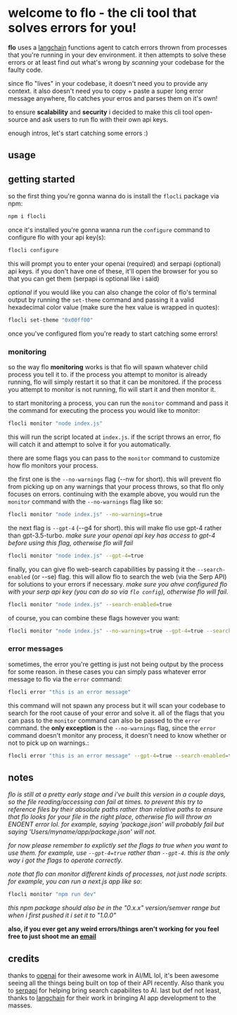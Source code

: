 # welcome to flo - the cli tool that solves errors for you!
**flo** uses a [langchain](https://js.langchain.com/docs/) functions agent to catch errors thrown from processes that you're running in your dev environment. it then attempts to solve these errors or at least find out what's wrong by *scanning* your codebase for the faulty code. 

since flo "lives" in your codebase, it doesn't need you to provide any context. it also doesn't need you to copy + paste a super long error message anywhere, flo catches your erros and parses them on it's own!

to ensure **scalability** and **security** i decided to make this cli tool open-source and ask users to run flo with their own api keys.

enough intros, let's start catching some errors :)

## usage
## getting started
so the first thing you're gonna wanna do is install the `flocli` package via npm:
```bash
npm i flocli
```
once it's installed you're gonna wanna run the `configure` command to configure flo with your api key(s):
```bash
flocli configure
```
this will prompt you to enter your openai (required) and serpapi (optional) api keys. if you don't have one of these, it'll open the browser for you so that you can get them (serpapi is optional like i said)

*optional*
if you would like you can also change the color of flo's terminal output by running the `set-theme` command and passing it a valid hexadecimal color value (make sure the hex value is wrapped in quotes):
```bash
flocli set-theme "0x00ff00"
```
once you've configured flom you're ready to start catching some errors!
### monitoring
so the way flo **monitoring** works is that flo will spawn whatever child process you tell it to. if the process you attempt to monitor is already running, flo will simply restart it so that it can be monitored. if the process you attempt to monitor is not running, flo will start it and then monitor it.

to start monitoring a process, you can run the `monitor` command and pass it the command for executing the process you would like to monitor:
```bash
flocli monitor "node index.js"
```
this will run the script located at `index.js`. if the script throws an error, flo will catch it and attempt to solve it for you automatically.

there are some flags you can pass to the `monitor` command to customize how flo monitors your process.

the first one is the `--no-warnings` flag (--nw for short). this will prevent flo from picking up on any warnings that your process throws, so that flo only focuses on errors. continuing with the example above, you would run the `monitor` command with the `--no-warnings` flag like so:
```bash
flocli monitor "node index.js" --no-warnings=true
```

the next flag is `--gpt-4` (--g4 for short). this will make flo use gpt-4 rather than gpt-3.5-turbo. *make sure your openai api key has access to gpt-4 before using this flag, otherwise flo will fail*
```bash
flocli monitor "node index.js" --gpt-4=true
```

finally, you can give flo web-search capabilities by passing it the `--search-enabled` (or --se) flag. this will allow flo to search the web (via the Serp API) for solutions to your errors if necessary. *make sure you ahve configured flo with your serp api key (you can do so via `flo config`), otherwise flo will fail.*
```bash
flocli monitor "node index.js" --search-enabled=true
```

of course, you can combine these flags however you want:
```bash
flocli monitor "node index.js" --no-warnings=true --gpt-4=true --search-enabled=true
```
### error messages
sometimes, the error you're getting is just not being output by the process for some reason. in these cases you can simply pass whatever error message to flo via the `error` command:
```bash
flocli error "this is an error message"
```
this command will not spawn any process but it will scan your codebase to search for the root cause of your error and solve it. all of the flags that you can pass to the `monitor` command can also be passed to the `error` command. the **only exception** is the `--no-warnings` flag, since the `error` command doesn't monitor any process, it doesn't need to know whether or not to pick up on warnings.:
```bash
flocli error "this is an error message" --gpt-4=true --search-enabled=true
```
## notes
*flo is still at a pretty early stage and i've built this version in a couple days, so the file reading/accessing can fail at times. to prevent this try to reference files by their absolute paths rather than relative paths to ensure that flo looks for your file in the right place, otherwise flo will throw an ENOENT error lol. for example, saying 'package.json' will probably fail but saying 'Users/myname/app/package.json' will not.*

*for now please remember to explictly set the flags to true when you want to use them. for example, use `--gpt-4=true` rather than `--gpt-4`. this is the only way i got the flags to operate correctly.*

*note that flo can monitor different kinds of processes, not just node scripts. for example, you can run a next.js app like so*:
```bash
flocli monitor "npm run dev"
```
*this npm package should also be in the "0.x.x" version/semver range but when i first pushed it i set it to "1.0.0"*

**also, if you ever get any weird errors/things aren't working for you feel free to just shoot me an [email](mailto:dylanmolinabusiness@gmail.com)**

## credits
thanks to [openai](https://openai.com/) for their awesome work in AI/ML lol, it's been awesome seeing all the things being built on top of their API recently. Also thank you to [serpapi](https://serpapi.com/) for helping bring search capabilites to AI. last but def not least, thanks to [langchain](https://js.langchain.com/docs/) for their work in bringing AI app development to the masses.